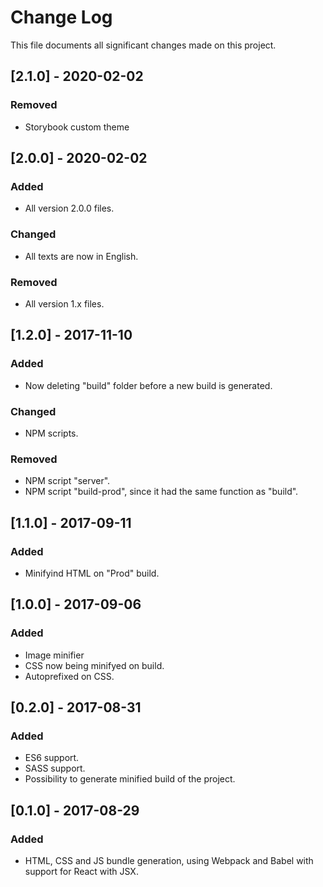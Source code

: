 # Change Log
This file documents all significant changes made on this project.

## [2.1.0] - 2020-02-02
### Removed
- Storybook custom theme

## [2.0.0] - 2020-02-02
### Added
- All version 2.0.0 files.
### Changed
- All texts are now in English.
### Removed
- All version 1.x files.

## [1.2.0] - 2017-11-10
### Added
- Now deleting "build" folder before a new build is generated.
### Changed
- NPM scripts.
### Removed
- NPM script "server".
- NPM script "build-prod", since it had the same function as "build".

## [1.1.0] - 2017-09-11
### Added
- Minifyind HTML on "Prod" build.

## [1.0.0] - 2017-09-06
### Added
- Image minifier
- CSS now being minifyed on build.
- Autoprefixed on CSS.

## [0.2.0] - 2017-08-31
### Added
- ES6 support.
- SASS support.
- Possibility to generate minified build of the project.

## [0.1.0] - 2017-08-29
### Added
- HTML, CSS and JS bundle generation, using Webpack and Babel with support for React with JSX.

